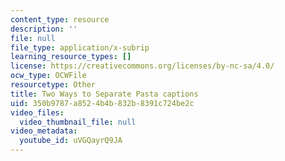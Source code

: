 ```yaml
---
content_type: resource
description: ''
file: null
file_type: application/x-subrip
learning_resource_types: []
license: https://creativecommons.org/licenses/by-nc-sa/4.0/
ocw_type: OCWFile
resourcetype: Other
title: Two Ways to Separate Pasta captions
uid: 350b9787-a852-4b4b-832b-8391c724be2c
video_files:
  video_thumbnail_file: null
video_metadata:
  youtube_id: uVGQayrQ9JA
---
```


